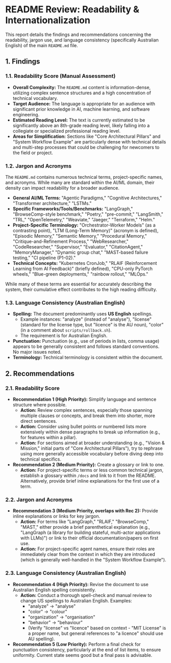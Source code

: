 # README Review: Readability & Internationalization

This report details the findings and recommendations concerning the readability, jargon use, and language consistency (specifically Australian English) of the main `README.md` file.

## 1. Findings

### 1.1. Readability Score (Manual Assessment)

*   **Overall Complexity:** The `README.md` content is information-dense, utilizing complex sentence structures and a high concentration of technical vocabulary.
*   **Target Audience:** The language is appropriate for an audience with significant prior knowledge in AI, machine learning, and software engineering.
*   **Estimated Reading Level:** The text is currently estimated to be significantly above an 8th-grade reading level, likely falling into a collegiate or specialized professional reading level.
*   **Areas for Simplification:** Sections like "Core Architectural Pillars" and "System Workflow Example" are particularly dense with technical details and multi-step processes that could be challenging for newcomers to the field or project.

### 1.2. Jargon and Acronyms

The `README.md` contains numerous technical terms, project-specific names, and acronyms. While many are standard within the AI/ML domain, their density can impact readability for a broader audience.

*   **General AI/ML Terms:** "Agentic Paradigms," "Cognitive Architectures," "Transformer architecture," "LSTMs."
*   **Specific Frameworks/Tools/Benchmarks:** "LangGraph," "BrowseComp-style benchmark," "Poetry," "pre-commit," "LangSmith," "TRL," "OpenTelemetry," "Weaviate," "Jaeger," "Terraform," "Helm."
*   **Project-Specific Terminology:** "Orchestrator-Worker Models" (as a contrasting point), "LTM (Long-Term Memory)" (acronym is defined), "Episodic Memory," "Semantic Memory," "Procedural Memory," "Critique-and-Refinement Process," "WebResearcher," "CodeResearcher," "Supervisor," "Evaluator," "CitationAgent," "MemoryManager," "Dynamic group chat," "MAST-based failure testing," "CI pipeline (P1-02)."
*   **Technical Concepts:** "Kubernetes CronJob," "RLAIF (Reinforcement Learning from AI Feedback)" (briefly defined), "CPU-only PyTorch wheels," "Blue-green deployments," "rainbow rollout," "MLOps."

While many of these terms are essential for accurately describing the system, their cumulative effect contributes to the high reading difficulty.

### 1.3. Language Consistency (Australian English)

*   **Spelling:** The document predominantly uses **US English** spellings.
    *   Example instances: "analyze" (instead of "analyse"), "license" (standard for the license type, but "licence" is the AU noun), "color" (in a comment about `scripts/rollback.sh`).
    *   The requirement is for Australian English.
*   **Punctuation:** Punctuation (e.g., use of periods in lists, comma usage) appears to be generally consistent and follows standard conventions. No major issues noted.
*   **Terminology:** Technical terminology is consistent within the document.

## 2. Recommendations

### 2.1. Readability Score

*   **Recommendation 1 (High Priority):** Simplify language and sentence structure where possible.
    *   **Action:** Review complex sentences, especially those spanning multiple clauses or concepts, and break them into shorter, more direct sentences.
    *   **Action:** Consider using bullet points or numbered lists more extensively within dense paragraphs to break up information (e.g., for features within a pillar).
    *   **Action:** For sections aimed at broader understanding (e.g., "Vision & Mission," initial parts of "Core Architectural Pillars"), try to rephrase using more generally accessible vocabulary before diving deep into technical specifics.
*   **Recommendation 2 (Medium Priority):** Create a glossary or link to one.
    *   **Action:** For project-specific terms or less common technical jargon, establish a glossary within `/docs` and link to it from the README. Alternatively, provide brief inline explanations for the first use of a term.

### 2.2. Jargon and Acronyms

*   **Recommendation 3 (Medium Priority, overlaps with Rec 2):** Provide inline explanations or links for key jargon.
    *   **Action:** For terms like "LangGraph," "RLAIF," "BrowseComp," "MAST," either provide a brief parenthetical explanation (e.g., "LangGraph (a library for building stateful, multi-actor applications with LLMs)") or link to their official documentation/papers on first use.
    *   **Action:** For project-specific agent names, ensure their roles are immediately clear from the context in which they are introduced (which is generally well-handled in the "System Workflow Example").

### 2.3. Language Consistency (Australian English)

*   **Recommendation 4 (High Priority):** Revise the document to use Australian English spelling consistently.
    *   **Action:** Conduct a thorough spell-check and manual review to change US spellings to Australian English. Examples:
        *   "analyze" → "analyse"
        *   "color" → "colour"
        *   "organization" → "organisation"
        *   "behavior" → "behaviour"
        *   (Verify "license" vs "licence" based on context - "MIT License" is a proper name, but general references to "a licence" should use AU spelling).
*   **Recommendation 5 (Low Priority):** Perform a final check for punctuation consistency, particularly at the end of list items, to ensure uniformity. Current state seems good but a final pass is advisable.

```
